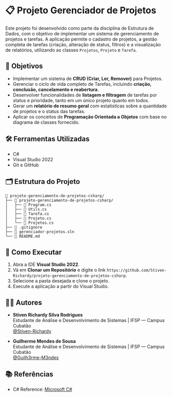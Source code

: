 # 📋 Projeto Gerenciador de Projetos

Este projeto foi desenvolvido como parte da disciplina de Estrutura de Dados, com o objetivo de implementar um sistema de gerenciamento de projetos e tarefas. A aplicação permite o cadastro de projetos, a gestão completa de tarefas (criação, alteração de status, filtros) e a visualização de relatórios, utilizando as classes `Projetos`, `Projeto` e `Tarefa`.

## 🎯 Objetivos

- Implementar um sistema de **CRUD (Criar, Ler, Remover)** para Projetos.
- Gerenciar o ciclo de vida completo de Tarefas, incluindo **criação, conclusão, cancelamento e reabertura**.
- Desenvolver funcionalidades de **listagem e filtragem** de tarefas por status e prioridade, tanto em um único projeto quanto em todos.
- Gerar um **relatório de resumo geral** com estatísticas sobre a quantidade de projetos e o status das tarefas.
- Aplicar os conceitos de **Programação Orientada a Objetos** com base no diagrama de classes fornecido.

## 🛠️ Ferramentas Utilizadas

- C#
- Visual Studio 2022
- Git e GitHub

## 🗂️ Estrutura do Projeto

```
📁 projeto-gerenciamento-de-projetos-csharp/
├── 📁 projeto-gerenciamento-de-projetos-csharp/
│   ├── 📄 Program.cs
│   ├── 📄 Utils.cs
│   ├── 📄 Tarefa.cs
│   ├── 📄 Projeto.cs
│   └── 📄 Projetos.cs
├── 📄 .gitignore
├── 📄 gerenciador-projetos.sln
└── 📄 README.md
```

## 🚀 Como Executar

1. Abra a IDE **Visual Studio 2022**.
2. Vá em **Clonar um Repositório** e digite o link `https://github.com/Stiven-Richardy/projeto-gerenciamento-de-projetos-csharp`.
3. Selecione a pasta desejada e clone o projeto.
4. Execute a aplicação a partir do Visual Studio.

## 👨‍🏫 Autores

- **Stiven Richardy Silva Rodrigues**  
  Estudante de Análise e Desenvolvimento de Sistemas | IFSP — Campus Cubatão  
  [@Stiven-Richardy](https://github.com/Stiven-Richardy)

- **Guilherme Mendes de Sousa**  
  Estudante de Análise e Desenvolvimento de Sistemas | IFSP — Campus Cubatão  
  [@Guilh3rme-M3ndes](https://github.com/Guilh3rme-M3ndes)

## 📚 Referências

- C# Reference: [Microsoft C#](https://learn.microsoft.com/pt-br/visualstudio/get-started/csharp/?view=vs-2022)
